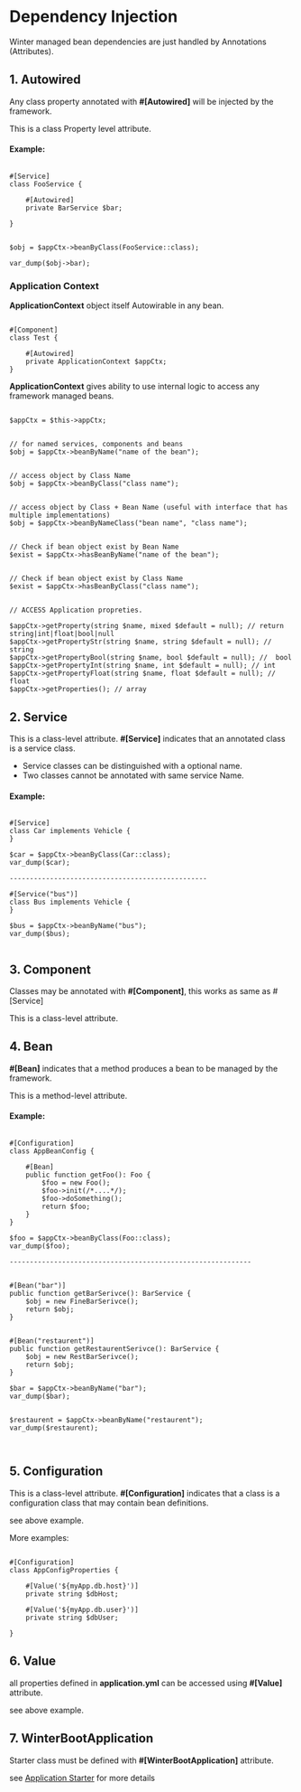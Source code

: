 # Dependency Injection

Winter managed bean dependencies are just handled by Annotations (Attributes).


## 1. Autowired

Any class property annotated with **#[Autowired]** will be injected by the framework.

This is a class Property level attribute.

#### Example:

```phpt

#[Service]
class FooService {
    
    #[Autowired]
    private BarService $bar;
    
}


$obj = $appCtx->beanByClass(FooService::class);

var_dump($obj->bar);
```

### Application Context

**ApplicationContext** object itself Autowirable in any bean.

```phpt

#[Component]
class Test {

    #[Autowired]
    private ApplicationContext $appCtx;
}

```

**ApplicationContext** gives ability to use internal logic to access any framework managed beans.

```phpt

$appCtx = $this->appCtx;


// for named services, components and beans
$obj = $appCtx->beanByName("name of the bean");


// access object by Class Name
$obj = $appCtx->beanByClass("class name");


// access object by Class + Bean Name (useful with interface that has multiple implementations)
$obj = $appCtx->beanByNameClass("bean name", "class name");


// Check if bean object exist by Bean Name
$exist = $appCtx->hasBeanByName("name of the bean");


// Check if bean object exist by Class Name
$exist = $appCtx->hasBeanByClass("class name");


// ACCESS Application propreties.

$appCtx->getProperty(string $name, mixed $default = null); // return string|int|float|bool|null
$appCtx->getPropertyStr(string $name, string $default = null); // string
$appCtx->getPropertyBool(string $name, bool $default = null); //  bool
$appCtx->getPropertyInt(string $name, int $default = null); // int
$appCtx->getPropertyFloat(string $name, float $default = null); // float
$appCtx->getProperties(); // array

```


## 2. Service

This is a class-level attribute. **#[Service]** indicates that an annotated class is a service class.

- Service classes can be distinguished with a optional name.
- Two classes cannot be annotated with same service Name.

#### Example:

```phpt

#[Service]
class Car implements Vehicle {
}

$car = $appCtx->beanByClass(Car::class);
var_dump($car);

-------------------------------------------------

#[Service("bus")]
class Bus implements Vehicle {
}

$bus = $appCtx->beanByName("bus");
var_dump($bus);


```



## 3. Component

Classes may be annotated with **#[Component]**, this works as same as #[Service]

This is a class-level attribute.

## 4. Bean

**#[Bean]** indicates that a method produces a bean to be managed by the framework.

This is a method-level attribute.


#### Example:

```phpt

#[Configuration]
class AppBeanConfig {

    #[Bean]
    public function getFoo(): Foo {
        $foo = new Foo();
        $foo->init(/*....*/);
        $foo->doSomething();
        return $foo;
    }
}

$foo = $appCtx->beanByClass(Foo::class);
var_dump($foo);

------------------------------------------------------------


#[Bean("bar")]
public function getBarSerivce(): BarService {
    $obj = new FineBarSerivce();
    return $obj;
}


#[Bean("restaurent")]
public function getRestaurentSerivce(): BarService {
    $obj = new RestBarSerivce();
    return $obj;
}

$bar = $appCtx->beanByName("bar");
var_dump($bar);


$restaurent = $appCtx->beanByName("restaurent");
var_dump($restaurent);



```


## 5. Configuration

This is a class-level attribute.
**#[Configuration]** indicates that a class is a configuration class that may contain bean definitions.

see above example.

More examples:

```phpt

#[Configuration]
class AppConfigProperties {

    #[Value('${myApp.db.host}')]
    private string $dbHost;
    
    #[Value('${myApp.db.user}')]
    private string $dbUser;

}

```


## 6. Value

all properties defined in **application.yml** can be accessed using **#[Value]** attribute.

see above example.


## 7. WinterBootApplication

Starter class must be defined with **#[WinterBootApplication]** attribute.

see [Application Starter](application_starter.md) for more details

